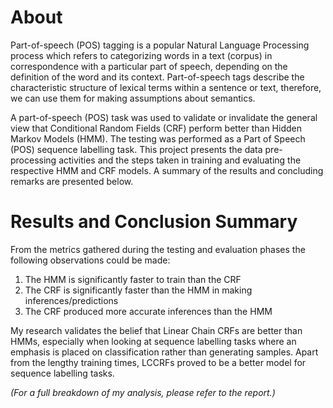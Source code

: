 # About
Part-of-speech (POS) tagging is a popular Natural Language Processing process which refers to categorizing words in a text (corpus) in correspondence with a particular part of speech, depending on the definition of the word and its context. Part-of-speech tags describe the characteristic structure of lexical terms within a sentence or text, therefore, we can use them for making assumptions about semantics.

A part-of-speech (POS) task was used to validate or invalidate the general view that Conditional Random Fields
(CRF) perform better than Hidden Markov Models (HMM). The testing was performed as a Part of
Speech (POS) sequence labelling task. This project presents
the data pre-processing activities and the steps taken in training and evaluating the respective HMM
and CRF models. A summary of the results and concluding remarks are presented below.

# Results and Conclusion Summary
From the metrics gathered during the testing and evaluation phases the following observations could be made:

1. The HMM is significantly faster to train than the CRF
2. The CRF is significantly faster than the HMM in making inferences/predictions
3. The CRF produced more accurate inferences than the HMM

My research validates the belief that Linear Chain CRFs are better
than HMMs, especially when looking at sequence labelling tasks where an emphasis is placed on
classification rather than generating samples. Apart from the lengthy training times, LCCRFs proved to
be a better model for sequence labelling tasks. 

_(For a full breakdown of my analysis, please refer to the report.)_
